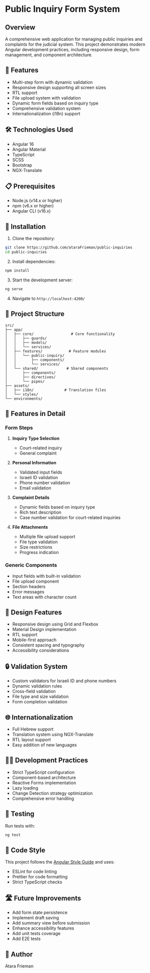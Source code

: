 # Public Inquiry Form System

## Overview
A comprehensive web application for managing public inquiries and complaints for the judicial system. This project demonstrates modern Angular development practices, including responsive design, form management, and component architecture.

## 🚀 Features
- Multi-step form with dynamic validation
- Responsive design supporting all screen sizes
- RTL support
- File upload system with validation
- Dynamic form fields based on inquiry type
- Comprehensive validation system
- Internationalization (i18n) support

## 🛠 Technologies Used
- Angular 16
- Angular Material
- TypeScript
- SCSS
- Bootstrap
- NGX-Translate

## 📋 Prerequisites
- Node.js (v14.x or higher)
- npm (v6.x or higher)
- Angular CLI (v16.x)

## 🔧 Installation

1. Clone the repository:
```bash
git clone https://github.com/ataraFrieman/public-inquiries
cd public-inquiries
```

2. Install dependencies:
```bash
npm install
```

3. Start the development server:
```bash
ng serve
```

4. Navigate to `http://localhost:4200/`

## 📁 Project Structure
```
src/
├── app/
│   ├── core/                 # Core functionality
│   │   ├── guards/
│   │   ├── models/
│   │   └── services/
│   ├── features/            # Feature modules
│   │   └── public-inquiry/
│   │       ├── components/
│   │       └── services/
│   └── shared/             # Shared components
│       ├── components/
│       ├── directives/
│       └── pipes/
├── assets/
│   ├── i18n/              # Translation files
│   └── styles/
└── environments/
```

## 🎯 Features in Detail

### Form Steps
1. **Inquiry Type Selection**
   - Court-related inquiry
   - General complaint

2. **Personal Information**
   - Validated input fields
   - Israeli ID validation
   - Phone number validation
   - Email validation

3. **Complaint Details**
   - Dynamic fields based on inquiry type
   - Rich text description
   - Case number validation for court-related inquiries

4. **File Attachments**
   - Multiple file upload support
   - File type validation
   - Size restrictions
   - Progress indication

### Generic Components
- Input fields with built-in validation
- File upload component
- Section headers
- Error messages
- Text areas with character count

## 🎨 Design Features
- Responsive design using Grid and Flexbox
- Material Design implementation
- RTL support
- Mobile-first approach
- Consistent spacing and typography
- Accessibility considerations

## 🔒 Validation System
- Custom validators for Israeli ID and phone numbers
- Dynamic validation rules
- Cross-field validation
- File type and size validation
- Form completion validation

## 🌐 Internationalization
- Full Hebrew support
- Translation system using NGX-Translate
- RTL layout support
- Easy addition of new languages

## 👨‍💻 Development Practices
- Strict TypeScript configuration
- Component-based architecture
- Reactive Forms implementation
- Lazy loading
- Change Detection strategy optimization
- Comprehensive error handling

## 🧪 Testing
Run tests with:
```bash
ng test
```

## 📝 Code Style
This project follows the [Angular Style Guide](https://angular.io/guide/styleguide) and uses:
- ESLint for code linting
- Prettier for code formatting
- Strict TypeScript checks

## 🛣️ Future Improvements
- Add form state persistence
- Implement draft saving
- Add summary view before submission
- Enhance accessibility features
- Add unit tests coverage
- Add E2E tests

## 👥 Author
Atara Frieman

